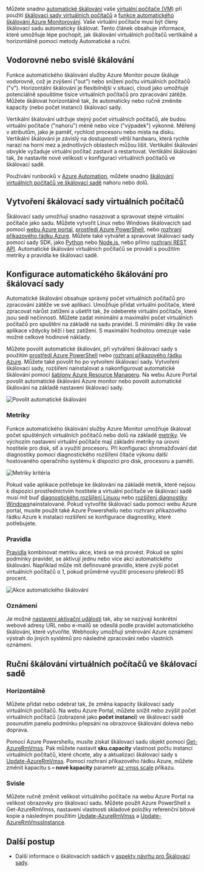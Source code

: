 Můžete snadno [automatické škálování](../articles/monitoring-and-diagnostics/insights-autoscale-best-practices.md) vaše [virtuální počítače (VM)](../articles/virtual-machines/windows/overview.md) při použití [škálovací sady virtuálních počítačů](../articles/virtual-machine-scale-sets/virtual-machine-scale-sets-overview.md) a [funkce automatického škálování Azure Monitorování](../articles/monitoring-and-diagnostics/monitoring-overview-autoscale.md). Vaše virtuální počítače musí být členy škálovací sadu automaticky škálovat. Tento článek obsahuje informace, které umožňuje lépe pochopit, jak škálování virtuálních počítačů vertikálně a horizontálně pomocí metody Automatické a ruční.

## <a name="horizontal-or-vertical-scaling"></a>Vodorovné nebo svislé škálování

Funkce automatického škálování služby Azure Monitor pouze škáluje vodorovně, což je zvýšení ("out") nebo snížení počtu virtuálních počítačů ("v"). Horizontální škálování je flexibilnější v situaci, cloud jako umožňuje potenciálně spouštíme tisíce virtuálních počítačů pro zpracování zátěže. Můžete škálovat horizontálně tak, že automaticky nebo ručně změníte kapacity (nebo počet instancí) škálovací sady. 

Vertikální škálování udržuje stejný počet virtuálních počítačů, ale budou virtuální počítače ("nahoru") méně nebo více ("výpadek") výkonné. Měřený v atributům, jako je paměť, rychlost procesoru nebo místa na disku. Vertikální škálování je závislý na dostupnosti větší hardwaru, která rychle narazí na horní mez a jednotlivých oblastech můžou lišit. Vertikální škálování obvykle vyžaduje virtuální počítač zastavit a restartovat. Vertikální škálování tak, že nastavíte nové velikosti v konfiguraci virtuálních počítačů ve škálovací sadě.

Používání runbooků v [Azure Automation](../articles/automation/automation-intro.md), můžete snadno [škálování virtuálních počítačů ve škálovací sadě](../articles/virtual-machine-scale-sets/virtual-machine-scale-sets-vertical-scale-reprovision.md) nahoru nebo dolů.

## <a name="create-a-virtual-machine-scale-set"></a>Vytvoření škálovací sady virtuálních počítačů

Škálovací sady umožňují snadno nasazovat a spravovat stejné virtuální počítače jako sadu. Můžete vytvořit Linux nebo Windows škálovacích sad pomocí [webu Azure portal](../articles/virtual-machine-scale-sets/virtual-machine-scale-sets-portal-create.md), [prostředí Azure PowerShell](../articles/virtual-machines/windows/tutorial-create-vmss.md), nebo [rozhraní příkazového řádku Azure](../articles/virtual-machines/linux/tutorial-create-vmss.md). Můžete také vytvářet a spravovat škálovací sady pomocí sady SDK, jako [Python](https://azure.microsoft.com/develop/python/) nebo [Node.js](/nodejs/azure), nebo přímo [rozhraní REST API](/rest/api/compute/virtualmachinescalesets). Automatické škálování virtuálních počítačů se provádí s použitím metriky a pravidla ke škálovací sadě.

## <a name="configure-autoscale-for-a-scale-set"></a>Konfigurace automatického škálování pro škálovací sady

Automatické škálování obsahuje správný počet virtuálních počítačů pro zpracování zátěže ve své aplikaci. Umožňuje přidat virtuální počítače, které zpracovat nárůst zatížení a ušetřit tak, že odeberete virtuální počítače, které jsou sedí nečinnosti. Můžete zadat minimální a maximální počet virtuálních počítačů pro spuštění na základě na sadu pravidel. S minimální díky že vaše aplikace vždycky běží i bez zatížení. S maximální hodnotou omezuje vaše možné celkové hodinové náklady.

Můžete povolit automatické škálování, při vytváření škálovací sady s použitím [prostředí Azure PowerShell](../articles/monitoring-and-diagnostics/insights-powershell-samples.md#create-and-manage-autoscale-settings) nebo [rozhraní příkazového řádku Azure](https://docs.microsoft.com/cli/azure/monitor/autoscale-settings). Můžete také povolit ho po vytvoření škálovací sady. Vytvoření škálovací sady, rozšíření nainstalovat a nakonfigurovat automatické škálování pomocí [šablony Azure Resource Manageru](../articles/virtual-machine-scale-sets/virtual-machine-scale-sets-windows-autoscale.md). Na webu Azure Portal povolit automatické škálování Azure monitor nebo povolit automatické škálování na základě nastavení škálovací sady.

![Povolit automatické škálování](./media/virtual-machines-autoscale/virtual-machines-autoscale-enable.png)
 
### <a name="metrics"></a>Metriky

Funkce automatického škálování služby Azure Monitor umožňuje škálovat počet spuštěných virtuálních počítačů nebo dolů na základě [metriky](../articles/monitoring-and-diagnostics/insights-autoscale-common-metrics.md). Ve výchozím nastavení virtuální počítače mají základní metriky na úrovni hostitele pro disk, síť a využití procesoru. Při konfiguraci shromažďování dat diagnostiky pomocí diagnostického rozšíření čítače výkonu další hostovaného operačního systému k dispozici pro disk, procesoru a paměti.

![Metriky kritéria](./media/virtual-machines-autoscale/virtual-machines-autoscale-criteria.png)

Pokud vaše aplikace potřebuje ke škálování na základě metrik, které nejsou k dispozici prostřednictvím hostitele a virtuální počítače ve škálovací sadě musí mít buď [diagnostického rozšíření Linuxu](../articles/virtual-machines/linux/diagnostic-extension.md) nebo [rozšíření diagnostiky Windows](../articles/virtual-machines/windows/ps-extensions-diagnostics.md)nainstalované. Pokud vytvoříte škálovací sadu pomocí webu Azure portal, musíte použít také Azure Powershellu nebo rozhraní příkazového řádku Azure k instalaci rozšíření se konfigurace diagnostiky, které potřebujete.
 
### <a name="rules"></a>Pravidla

[Pravidla](../articles/monitoring-and-diagnostics/monitoring-autoscale-scale-by-custom-metric.md) kombinovat metriku akce, která se má provést. Pokud se splní podmínky pravidel, se aktivují jednu nebo více akcí automatického škálování. Například může mít definované pravidlo, které zvýší počet virtuálních počítačů o 1, pokud průměrné využití procesoru překročí 85 procent.

![Akce automatického škálování](./media/virtual-machines-autoscale/virtual-machines-autoscale-actions.png)
 
### <a name="notifications"></a>Oznámení

Je možné [nastavení aktivační události](../articles/monitoring-and-diagnostics/insights-autoscale-to-webhook-email.md) tak, aby se nazývají konkrétní webové adresy URL nebo e-mailů se odesílá podle pravidel automatického škálování, které vytvoříte. Webhooky umožňují směrování Azure oznámení výstrah do jiných systémů pro následné zpracování nebo vlastních oznámení.

## <a name="manually-scale-vms-in-a-scale-set"></a>Ruční škálování virtuálních počítačů ve škálovací sadě

### <a name="horizontal"></a>Horizontálně

Můžete přidat nebo odebrat tak, že změna kapacity škálovací sady virtuálních počítačů. Na webu Azure Portal, můžete snížit nebo zvýšit počet virtuálních počítačů (zobrazené jako **počet instancí**) ve škálovací sadě posunutím panelu podmínku přepsání na obrazovce škálování doleva nebo doprava.

Pomocí Azure Powershellu, musíte získat škálovací sadu objekt pomocí [Get-AzureRmVmss](https://docs.microsoft.com/powershell/module/azurerm.compute/get-azurermvmss). Pak můžete nastavit **sku.capacity** vlastnost počtu instancí virtuálních počítačů, které chcete, aby a aktualizaci škálovací sady s [Update-AzureRmVmss](https://docs.microsoft.com/powershell/module/azurerm.compute/update-azurermvmss). Pomocí rozhraní příkazového řádku Azure, můžete změnit kapacitu s **– nové kapacity** parametr [az vmss scale](https://docs.microsoft.com/cli/azure/vmss#az_vmss_scale) příkazu.

### <a name="vertical"></a>Svisle

Můžete ručně změnit velikost virtuálního počítače na webu Azure Portal na velikost obrazovky pro škálovací sadu. Můžete použít Azure PowerShell s Get-AzureRmVmss, nastavení vlastnosti skladové položky referenční bitové kopie a následným použitím [Update-AzureRmVmss](https://docs.microsoft.com/powershell/module/azurerm.compute/update-azurermvmss) a [Update-AzureRmVmssInstance](https://docs.microsoft.com/powershell/module/azurerm.compute/update-azurermvmssinstance).

## <a name="next-steps"></a>Další postup

- Další informace o škálovacích sadách v [aspekty návrhu pro Škálovací sady](../articles/virtual-machine-scale-sets/virtual-machine-scale-sets-design-overview.md).

